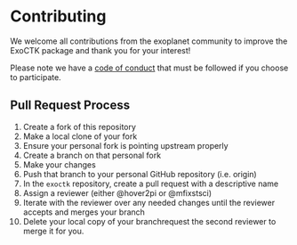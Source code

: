 # Contributing

We welcome all contributions from the exoplanet community to improve the ExoCTK package and thank you for your interest!

Please note we have a [code of conduct](https://github.com/ExoCTK/exoctk/blob/main/CODE_OF_CONDUCT.md) that must be followed if you choose to participate.

## Pull Request Process

1. Create a fork of this repository
2. Make a local clone of your fork
3. Ensure your personal fork is pointing upstream properly
4. Create a branch on that personal fork
5. Make your changes
6. Push that branch to your personal GitHub repository (i.e. origin)
7. In the `exoctk` repository, create a pull request with a descriptive name
8. Assign a reviewer (either @hover2pi or @mfixstsci)
9. Iterate with the reviewer over any needed changes until the reviewer accepts and merges your branch
10. Delete your local copy of your branchrequest the second reviewer to merge it for you.